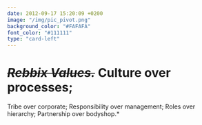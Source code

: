 ```yaml
---
date: 2012-09-17 15:20:09 +0200
image: "/img/pic_pivot.png"
background_color: "#FAFAFA"
font_color: "#111111"
type: "card-left"
---
```

# *~~Rebbix Values.~~* Culture over processes;
Tribe over corporate;
Responsibility over management;
Roles over hierarchy;
Partnership over bodyshop.*
